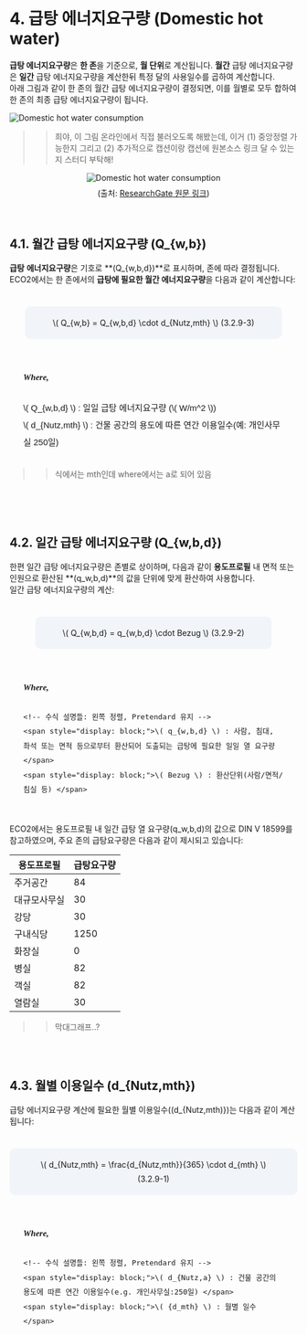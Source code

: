 # 4. 급탕 에너지요구량 (Domestic hot water)

**급탕 에너지요구량**은 **한 존**을 기준으로, **월 단위**로 계산됩니다.
**월간** 급탕 에너지요구량은 **일간** 급탕 에너지요구량을 계산한뒤 특정 달의 사용일수를 곱하여 계산합니다. 
<br>
아래 그림과 같이 한 존의 월간 급탕 에너지요구량이 결정되면, 이를 월별로 모두 합하여 한 존의 최종 급탕 에너지요구량이 됩니다.


![Domestic hot water consumption](https://www.researchgate.net/publication/267435585/figure/fig4/AS:667861970337800@1536242110522/Amount-of-domestic-hot-water-consumption-in-an-apartment-by-month.png)
>> 희야, 이 그림 온라인에서 직접 불러오도록 해봤는데, 이거 (1) 중앙정렬 가능한지 그리고 (2) 추가적으로 캡션이랑 캡션에 원본소스 링크 달 수 있는지 스터디 부탁해!

<div style="text-align: center;">
  <img src="https://www.researchgate.net/publication/267435585/figure/fig4/AS:667861970337800@1536242110522/Amount-of-domestic-hot-water-consumption-in-an-apartment-by-month.png" 
       alt="Domestic hot water consumption" 
       style="max-width: 80%; height: auto;" />

  <div style="font-size: 14px; margin-top: 8px;">
    (출처: <a href="https://www.researchgate.net/publication/267435585" target="_blank">ResearchGate 원문 링크</a>)
  </div>
</div>




<br>
<br>

## 4.1. 월간 급탕 에너지요구량 \(Q_{w,b}\)

**급탕** **에너지요구량**은 기호로 **\(Q_{w,b,d}\)**로 표시하며, 존에 따라 결정됩니다.   
ECO2에서는 한 존에서의 **급탕에 필요한 월간 에너지요구량**을 다음과 같이 계산합니다:


<div style="text-align: center; margin-top: 24px; margin-bottom: 8px;">
  <div style="
    display: inline-block;
    background-color: #F1F5F9;
    border-radius: 10px;
    padding: 16px 48px;
    line-height: 1.8;
    margin-top: 1em;
    margin-bottom: 2em;
  ">
 \( Q_{w,b} = Q_{w,b,d} \cdot d_{Nutz,mth}  \)  (3.2.9-3)
  </div>
</div>

<!-- ✅ Where 이하: 완전히 별도의 블록으로 분리 -->
<div style="
  display: flex;
  justify-content: center;
  font-family: Pretendard, sans-serif;
  font-size: 15px;
  margin-top: 0px;
">
  <div style="
    text-align: left;
    line-height: 2;
    padding: 16px 24px;
    border-radius: 0px;
  ">
    <!-- Where 텍스트: 독립적, 굵고 이탤릭 -->
    <div style="
      font-style: italic;
      font-weight: bold;
      font-family: 'Times New Roman', 'Cambria Math', serif;
      margin-bottom: 24px;
    ">
      Where,
    </div>
    <!-- 수식 설명들: 왼쪽 정렬, Pretendard 유지 -->
    <span style="display: block;">\( Q_{w,b,d} \) : 일일 급탕 에너지요구량 (\( W/m^2 \))</span>
    <span style="display: block;">\( d_{Nutz,mth} \) : 건물 공간의 용도에 따른 연간 이용일수(예: 개인사무실 250일) </span>
  </div>
</div>

>> 식에서는 mth인데 where에서는 a로 되어 있음


<br>
<br>
<br>

## 4.2. 일간 급탕 에너지요구량 \(Q_{w,b,d}\)
한편 일간 급탕 에너지요구량은 존별로 상이하며, 다음과 같이 **용도프로필** 내 면적 또는 인원으로 환산된 **\(q_w,b,d\)**의 값을 단위에 맞게 환산하여 사용합니다.   
일간 급탕 에너지요구량의 계산:

<div style="text-align: center; margin-top: 24px; margin-bottom: 8px;">
  <div style="
    display: inline-block;
    background-color: #F1F5F9;
    border-radius: 10px;
    padding: 16px 48px;
    line-height: 1.8;
    margin-top: 1em;
    margin-bottom: 2em;
  ">
 \( Q_{w,b,d} = q_{w,b,d} \cdot Bezug \) (3.2.9-2)
  </div>
</div>

<!-- ✅ Where 이하: 완전히 별도의 블록으로 분리 -->
<div style="
  display: flex;
  justify-content: center;
  font-family: Pretendard, sans-serif;
  font-size: 15px;
  margin-top: 0px;
">
  <div style="
    text-align: left;
    line-height: 2;
    padding: 16px 24px;
    border-radius: 0px;
  ">
    <!-- Where 텍스트: 독립적, 굵고 이탤릭 -->
    <div style="
      font-style: italic;
      font-weight: bold;
      font-family: 'Times New Roman', 'Cambria Math', serif;
      margin-bottom: 24px;
    ">
      Where,
    </div>

    <!-- 수식 설명들: 왼쪽 정렬, Pretendard 유지 -->
    <span style="display: block;">\( q_{w,b,d} \) : 사람, 침대, 좌석 또는 면적 등으로부터 환산되어 도출되는 급탕에 필요한 일일 열 요구량 </span>
    <span style="display: block;">\( Bezug \) : 환산단위(사람/면적/침실 등) </span>
  </div>
</div>

ECO2에서는 용도프로필 내 일간 급탕 열 요구량\(q_w,b,d\)의 값으로 DIN V 18599를 참고하였으며, 주요 존의 급탕요구량은 다음과 같이 제시되고 있습니다:

| 용도프로필 | 급탕요구량 | 
|-----------|-----------|
| 주거공간 | 84 | 
| 대규모사무실 | 30 | 
| 강당 | 30 | 
| 구내식당 | 1250 | 
| 화장실 | 0 | 
| 병실 | 82 | 
| 객실 | 82 | 
| 열람실 | 30 | 

>> 막대그래프..?

<br>
<br>


## 4.3. 월별 이용일수 \(d_{Nutz,mth}\)
급탕 에너지요구량 계산에 필요한 월별 이용일수\((d_{Nutz,mth)}\)는 다음과 같이 계산됩니다:

<div style="text-align: center; margin-top: 24px; margin-bottom: 8px;">
  <div style="
    display: inline-block;
    background-color: #F1F5F9;
    border-radius: 10px;
    padding: 16px 48px;
    line-height: 1.8;
    margin-top: 1em;
    margin-bottom: 2em;
  ">
 \( d_{Nutz,mth} = \frac{d_{Nutz,mth}}{365} \cdot d_{mth}   \) (3.2.9-1)
  </div>
</div>

<!-- ✅ Where 이하: 완전히 별도의 블록으로 분리 -->
<div style="
  display: flex;
  justify-content: center;
  font-family: Pretendard, sans-serif;
  font-size: 15px;
  margin-top: 0px;
">
  <div style="
    text-align: left;
    line-height: 2;
    padding: 16px 24px;
    border-radius: 0px;
  ">
    <!-- Where 텍스트: 독립적, 굵고 이탤릭 -->
    <div style="
      font-style: italic;
      font-weight: bold;
      font-family: 'Times New Roman', 'Cambria Math', serif;
      margin-bottom: 24px;
    ">
      Where,
    </div>

    <!-- 수식 설명들: 왼쪽 정렬, Pretendard 유지 -->
    <span style="display: block;">\( d_{Nutz,a} \) : 건물 공간의 용도에 따른 연간 이용일수(e.g. 개인사무실:250일) </span>
    <span style="display: block;">\( {d_mth} \) : 월별 일수 </span>
  </div>
</div>